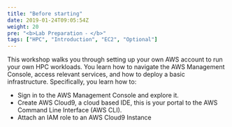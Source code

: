 ```yaml
---
title: "Before starting"
date: 2019-01-24T09:05:54Z
weight: 20
pre: "<b>Lab Preparation ⁃ </b>"
tags: ["HPC", "Introduction", "EC2", "Optional"]
---
```


This workshop walks you through setting up your own AWS account to run your own HPC workloads. You learn how to navigate the AWS Management Console, access relevant services, and how to deploy a basic infrastructure.
Specifically, you learn how to:

- Sign in to the AWS Management Console and explore it.
- Create AWS Cloud9, a cloud based IDE, this is your portal to the AWS Command Line Interface (AWS CLI).
- Attach an IAM role to an AWS Cloud9 Instance

<!-- Total cost to run this lab is expected to be less than **two dollars should you run it on your own or company account** if the guide is followed as discussed, in one sitting, and including the deletion of all resources outlined through the guide. -->
